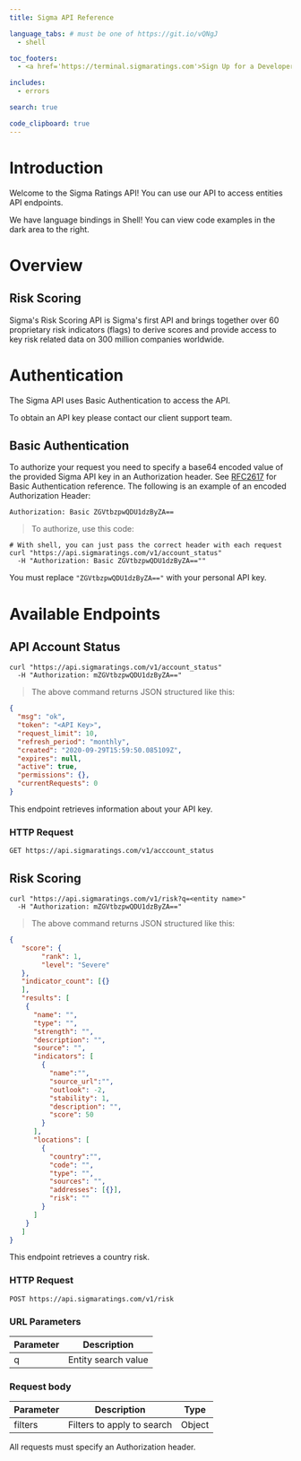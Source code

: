 ```yaml
---
title: Sigma API Reference

language_tabs: # must be one of https://git.io/vQNgJ
  - shell

toc_footers:
  - <a href='https://terminal.sigmaratings.com'>Sign Up for a Developer Key</a>

includes:
  - errors

search: true

code_clipboard: true
---
```


# Introduction

Welcome to the Sigma Ratings API! You can use our API to access entities API endpoints.

We have language bindings in Shell! You can view code examples in the dark area to the right.

# Overview

## Risk Scoring

Sigma's Risk Scoring API is Sigma's first API and brings together over 60 proprietary risk indicators (flags) to derive scores and provide access to key risk related data on 300 million companies worldwide.

# Authentication

The Sigma API uses Basic Authentication to access the API. 

To obtain an API key please contact our client support team.

## Basic Authentication

To authorize your request you need to specify a base64 encoded value of the provided Sigma API key in an Authorization header. See [RFC2617](https://tools.ietf.org/html/rfc2617) for Basic Authentication reference. The following is an example of an encoded Authorization Header:

`Authorization: Basic ZGVtbzpwQDU1dzByZA==`

> To authorize, use this code:

```shell
# With shell, you can just pass the correct header with each request
curl "https://api.sigmaratings.com/v1/account_status"
  -H "Authorization: Basic ZGVtbzpwQDU1dzByZA==""
```


<aside class="notice">
You must replace <code>"ZGVtbzpwQDU1dzByZA=="</code> with your personal API key.
</aside>

# Available Endpoints

## API Account Status

```shell
curl "https://api.sigmaratings.com/v1/account_status"
  -H "Authorization: mZGVtbzpwQDU1dzByZA=="
```

> The above command returns JSON structured like this:

```json
{
  "msg": "ok",
  "token": "<API Key>",
  "request_limit": 10,
  "refresh_period": "monthly",
  "created": "2020-09-29T15:59:50.085109Z",
  "expires": null,
  "active": true,
  "permissions": {},
  "currentRequests": 0
}
```

This endpoint retrieves information about your API key.

### HTTP Request

`GET https://api.sigmaratings.com/v1/acccount_status`

## Risk Scoring

```shell
curl "https://api.sigmaratings.com/v1/risk?q=<entity name>"
  -H "Authorization: mZGVtbzpwQDU1dzByZA=="
```

> The above command returns JSON structured like this:

```json
{
   "score": {
        "rank": 1,
        "level": "Severe"
   },
   "indicator_count": [{}
   ],
   "results": [
    {
      "name": "",
      "type": "",
      "strength": "",
      "description": "",
      "source": "",
      "indicators": [
        {
          "name":"",
          "source_url":"",
          "outlook": -2,
          "stability": 1,
          "description": "",
          "score": 50
        }
      ],
      "locations": [
        {
          "country":"",
          "code": "",
          "type": "",
          "sources": "",
          "addresses": [{}],
          "risk": ""
        }
      ]
    }
   ]
}
```

This endpoint retrieves a country risk.

### HTTP Request

`POST https://api.sigmaratings.com/v1/risk`

### URL Parameters

Parameter |  Description
--------- |  -----------
q | Entity search value

### Request body

Parameter | Description | Type   |
--------- | ----------- | ---------- |
filters | Filters to apply to search | Object |



<aside class="success">
All requests must specify an Authorization header.
</aside>

